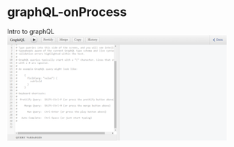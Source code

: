 # graphQL-onProcess
Intro to graphQL
![graphiql interface](https://github.com/TypicalDefender/graphQL-onProcess/blob/master/Capture.PNG)


